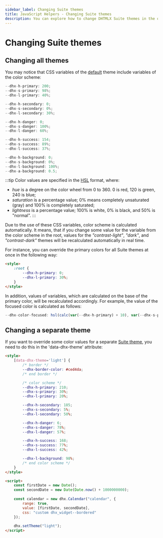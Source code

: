 ```yaml
---
sidebar_label: Changing Suite themes
title: JavaScript Helpers - Changing Suite themes
description: You can explore how to change DHTMLX Suite themes in the documentation of the DHTMLX JavaScript UI library. Browse developer guides and API reference, try out code examples and live demos, and download a free 30-day evaluation version of DHTMLX Suite 7.
---
```


# Changing Suite themes

## Changing all themes

You may notice that CSS variables of the [default](themes/default_theme.md) theme include variables of the color scheme:

~~~js
--dhx-h-primary: 200;
--dhx-s-primary: 98%;
--dhx-l-primary: 40%;

--dhx-h-secondary: 0;
--dhx-s-secondary: 0%;
--dhx-l-secondary: 30%;

--dhx-h-danger: 0;
--dhx-s-danger: 100%;
--dhx-l-danger: 60%;

--dhx-h-success: 154;
--dhx-s-success: 89%;
--dhx-l-success: 37%;

--dhx-h-background: 0;
--dhx-s-background: 0%;
--dhx-l-background: 100%;
--dhx-a-background: 0.5;
~~~

:::tip
Color values are specified in the [HSL](https://developer.mozilla.org/en-US/docs/Web/CSS/color_value/hsl) format, where:

- *hue* is a degree on the color wheel from 0 to 360. 0 is red, 120 is green, 240 is blue;
- *saturation* is a percentage value; 0% means completely unsaturated (gray) and 100% is completely saturated;
- *lightness* is a percentage value; 100% is white, 0% is black, and 50% is "normal".
:::

Due to the use of these CSS variables, color scheme is calculated automatically. It means, that if you change some value for the variable from the color scheme in the root, values for the *"contrast-light"*, *"dark"*, and *"contrast-dark"* themes will be recalculated automatically in real time. 

For instance, you can override the primary colors for all Suite themes at once in the following way:

~~~html
<style>
    :root {
        --dhx-h-primary: 0;
        --dhx-l-primary: 30%;
    }
</style>
~~~

In addition, values of variables, which are calculated on the base of the primary color, will be recalculated accordingly. For example, the value of the focused color is calculated as follows:

~~~js
--dhx-color-focused: hsl(calc(var(--dhx-h-primary) + 10), var(--dhx-s-primary), var(--dhx-l-primary));
~~~

## Changing a separate theme

If you want to override some color values for a separate [Suite theme](themes.md#suite-themes), you need to do this in the 'data-dhx-theme' attribute:

~~~html {1-27,39}
<style>
    [data-dhx-theme='light'] {
        /* border */
        --dhx-border-color: #ced4da;
        /* end border */

        /* color scheme */
        --dhx-h-primary: 210;
        --dhx-s-primary: 30%;
        --dhx-l-primary: 20%;

        --dhx-h-secondary: 185;
        --dhx-s-secondary: 5%;
        --dhx-l-secondary: 50%;

        --dhx-h-danger: 6;
        --dhx-s-danger: 78%;
        --dhx-l-danger: 57%;

        --dhx-h-success: 168;
        --dhx-s-success: 77%;
        --dhx-l-success: 42%;

        --dhx-l-background: 98%;
        /* end color scheme */
    }
</style>

<script>
    const firstDate = new Date();
    const secondDate = new Date(Date.now() + 1000000000);
    
    const calendar = new dhx.Calendar("calendar", {
        range: true,
        value: [firstDate, secondDate],
        css: "custom dhx_widget--bordered"
    });
    
    dhx.setTheme("light");
</script>
~~~

